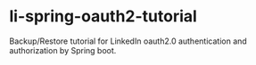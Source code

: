 # li-spring-oauth2-tutorial
Backup/Restore tutorial for LinkedIn oauth2.0 authentication and authorization by Spring boot. 

